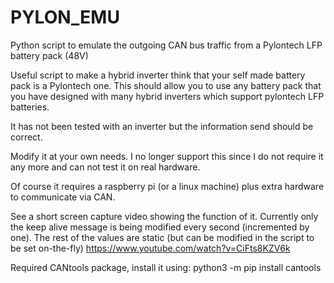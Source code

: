 # PYLON_EMU
Python script to emulate the outgoing CAN bus traffic from a Pylontech LFP battery pack (48V)

Useful script to make a hybrid inverter think that your self made battery pack is a Pylontech one. This should allow you to use any battery pack that you have designed with many hybrid inverters which support pylontech LFP batteries.

It has not been tested with an inverter but the information send should be correct.

Modify it at your own needs. I no longer support this since I do not require it any more and can not test it on real hardware.

Of course it requires a raspberry pi (or a linux machine) plus extra hardware to communicate via CAN.

See a short screen capture video showing the function of it. Currently only the keep alive message is being modified every second (incremented by one). The rest of the values are static (but can be modified in the script to be set on-the-fly) https://www.youtube.com/watch?v=CiFts8KZV6k

Required CANtools package, install it using:
python3 -m pip install cantools

